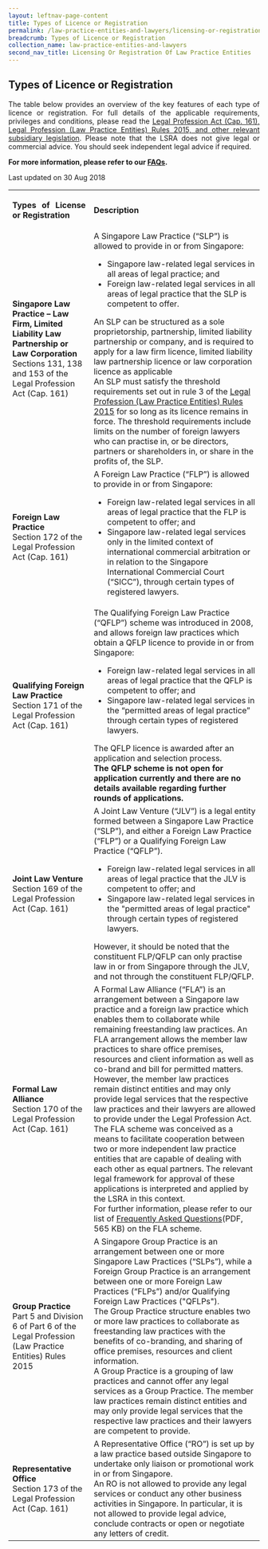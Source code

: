 ```yaml
---
layout: leftnav-page-content
title: Types of Licence or Registration
permalink: /law-practice-entities-and-lawyers/licensing-or-registration-of-law-practice-entities/types-of-licence-or-registration/
breadcrumb: Types of Licence or Registration
collection_name: law-practice-entities-and-lawyers
second_nav_title: Licensing Or Registration Of Law Practice Entities
---
```


<style>
table tr td ul li {font-size: 1rem;}
  table tr td p {font-size: 1rem;}
</style>

Types of Licence or Registration
---

<p style="text-align: justify">The table below provides an overview of the key features of each type of licence or registration. For full details of the applicable requirements, privileges and conditions, please read the <a href="/law-practice-entities-and-lawyers/resources-for-law-practice-entities/relevant-legislation-and-communications/" target="_blank">Legal Profession Act (Cap. 161), Legal Profession (Law Practice Entities) Rules 2015, and other relevant subsidiary legislation</a>. Please note that the LSRA does not give legal or commercial advice. You should seek independent legal advice if required.</p>

<p style="text-align: justify"><b>For more information, please refer to our <a href="https://va.ecitizen.gov.sg/cfp/customerpages/mlaw/explorefaq.aspx" target="_blank">FAQs</a>.</b></p>

<table>
  <tr>
    <th>
      <p style="text-align: justify">Types of License or Registration</p>
    </th>
    <th>
      <p style="text-align: justify">Description</p>
    </th>
  </tr>
  <tr>
    <td><b>Singapore Law Practice – Law Firm, Limited Liability Law Partnership or Law Corporation</b><br>Sections 131, 138 and 153 of the Legal Profession Act (Cap. 161)</td>
    <td>A Singapore Law Practice (“SLP”) is allowed to provide in or from Singapore:
      <ul>
        <li>Singapore law-related legal services in all areas of legal practice; and</li>
        <li>Foreign law-related legal services in all areas of legal practice that the SLP is competent to offer.</li>
      </ul>
      An SLP can be structured as a sole proprietorship, partnership, limited liability partnership or company, and is required to apply for a law firm licence, limited liability law partnership licence or law corporation licence as applicable
      <br>An SLP must satisfy the threshold requirements set out in rule 3 of the <a href="https://www.mlaw.gov.sg/content/minlaw/en/legal-industry/relevant-legislation-and-communications.html">Legal Profession (Law Practice Entities) Rules 2015</a> for so long as its licence remains in force.  The threshold requirements include limits on the number of foreign lawyers who can practise in, or be directors, partners or shareholders in, or share in the profits of, the SLP.
    </td>
  </tr>
  <tr>
    <td><b>Foreign Law Practice</b><br>Section 172 of the Legal Profession Act (Cap. 161)</td>
    <td>A Foreign Law Practice (“FLP”) is allowed to provide in or from Singapore:
      <ul>
        <li>Foreign law-related legal services in all areas of legal practice that the FLP is competent to offer; and</li>
        <li>Singapore law-related legal services only in the limited context of international commercial arbitration or in
          relation to the Singapore International Commercial Court (“SICC”), through certain types of registered lawyers.</li>
      </ul>
    </td>
  </tr>
    <tr>
      <td><b>Qualifying Foreign Law Practice</b> Section 171 of the Legal Profession Act (Cap. 161)</td>
      <td>The Qualifying Foreign Law Practice (“QFLP”) scheme was introduced in 2008, and allows foreign law practices which
        obtain a QFLP licence to provide in or from Singapore: 
        <ul>
          <li>Foreign law-related legal services in all areas of legal practice that the QFLP is competent to offer; and</li>
          <li>Singapore law-related legal services in the “permitted areas of legal practice” through certain types of
            registered lawyers.</li>
        </ul>
        The QFLP licence is awarded after an application and selection process.<br>
        <b>The QFLP scheme is not open for application currently and there are no details available regarding further rounds
          of applications.</b>
      </td>
  </tr>
    <tr>
      <td><b>Joint Law Venture</b><br>Section 169 of the Legal Profession Act (Cap. 161)</td>
    <td>A Joint Law Venture (“JLV”) is a legal entity formed between a Singapore Law Practice (“SLP”), and either a Foreign
      Law Practice (“FLP”) or a Qualifying Foreign Law Practice (“QFLP”).<br>
      <ul>
        <li>Foreign law-related legal services in all areas of legal practice that the JLV is competent to offer; and</li>
        <li>Singapore law-related legal services in the "permitted areas of legal practice" through certain types of
          registered lawyers.</li>
      </ul>
      However, it should be noted that the constituent FLP/QFLP can only practise law in or from Singapore through the JLV,
      and not through the constituent FLP/QFLP. 
    </td>
  </tr>
    <tr>
      <td><b>Formal Law Alliance</b><br>Section 170 of the Legal Profession Act (Cap. 161)</td>
      <td>A Formal Law Alliance (“FLA”) is an arrangement between a Singapore law practice and a foreign law practice which enables them to collaborate while remaining freestanding law practices. An FLA arrangement allows the member law practices to share office premises, resources and client information as well as co-brand and bill for permitted matters. However, the member law practices remain distinct entities and may only provide legal services that the respective law practices and their lawyers are allowed to provide under the Legal Profession Act.<br>
The FLA scheme was conceived as a means to facilitate cooperation between two or more independent law practice entities that are capable of dealing with each other as equal partners. The relevant legal framework for approval of these applications is interpreted and applied by the LSRA in this context.<br>
For further information, please refer to our list of <a href="https://www.mlaw.gov.sg/content/dam/minlaw/corp/LSRA/FLA/FAQs_on_Formal_Law_Alliances_June2018.pdf">Frequently Asked Questions</a>(PDF, 565 KB) on the FLA scheme.</td>
  </tr>
    <tr>
      <td><b>Group Practice</b><br>Part 5 and Division 6 of Part 6 of the Legal Profession (Law Practice Entities) Rules 2015</td>
    <td>A Singapore Group Practice is an arrangement between one or more Singapore Law Practices (“SLPs”), while a Foreign Group Practice is an arrangement between one or more Foreign Law Practices (“FLPs”) and/or Qualifying Foreign Law Practices ("QFLPs").<br>
The Group Practice structure enables two or more law practices to collaborate as freestanding law practices with the benefits of co-branding, and sharing of office premises, resources and client information.<br>
A Group Practice is a grouping of law practices and cannot offer any legal services as a Group Practice. The member law practices remain distinct entities and may only provide legal services that the respective law practices and their lawyers are competent to provide.</td>
  </tr>
    <tr>
      <td><b>Representative Office</b><br>Section 173 of the Legal Profession Act (Cap. 161)</td>
    <td>A Representative Office (“RO”) is set up by a law practice based outside Singapore to undertake only liaison or promotional work in or from Singapore.<br>
An RO is not allowed to provide any legal services or conduct any other business activities in Singapore. In particular, it is not allowed to provide legal advice, conclude contracts or open or negotiate any letters of credit. </td>
  </tr>

<p class="right-side-updated">Last updated on 30 Aug 2018</p>

